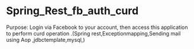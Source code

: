 # Spring_Rest_fb_auth_curd
Purpose:  Login via Facebook to your account, then access this application to perform curd operation .(Spring rest,Exceptionmapping,Sending mail using  Aop ,jdbctemplate,mysql,)
